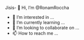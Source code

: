 Jisis- 👋 Hi, I’m @RonamRoccha
- 👀 I’m interested in ...
- 🌱 I’m currently learning ...
- 💞️ I’m looking to collaborate on ...
- 📫 How to reach me ...

<!---
RonamRoccha/RonamRoccha is a ✨ special ✨ repository because its `README.md` (this file) appears on your GitHub profile.
You can click the Preview link to take a look at your changes.
--->
